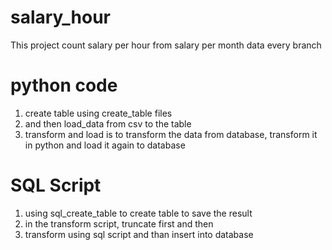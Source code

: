 # salary_hour
This project count salary per hour from salary per month data every branch

# python code
1. create table using create_table files
2. and then load_data from csv to the table
3. transform and load is to transform the data from database, transform it in python and load it again to database

# SQL Script
1. using sql_create_table to create table to save the result
2. in the transform script, truncate first and then
3. transform using sql script and than insert into database
